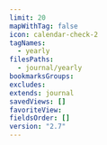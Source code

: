 ```yaml
---
limit: 20
mapWithTag: false
icon: calendar-check-2
tagNames:
  - yearly
filesPaths:
  - journal/yearly
bookmarksGroups: 
excludes: 
extends: journal
savedViews: []
favoriteView: 
fieldsOrder: []
version: "2.7"
---
```

